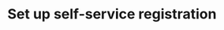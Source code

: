 ---
title: Set up self-service registration
meta:
  - name: description
    content: Okta's self-service registration lets you configure a custom app or the Okta homepage for use when users self-register.
layout: Guides
sections:
 - before-you-begin
 - configure-self-service-registration-policy
 - disable-security-image
 - customize-link-in-widget
 - next-steps
---